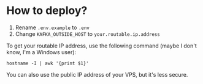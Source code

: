 # How to deploy?

1. Rename `.env.example` to `.env`
2. Change `KAFKA_OUTSIDE_HOST` to `your.routable.ip.address`

To get your routable IP address, use the following command (maybe I don't know, I'm a Windows user):

```shell
hostname -I | awk '{print $1}'
```

You can also use the public IP address of your VPS, but it's less secure.